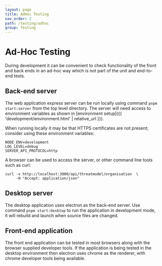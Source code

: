 ```yaml
---
layout: page
title: AdHoc Testing
nav_order: 2
path: /testing/adhoc
group: Testing
---
```


# Ad-Hoc Testing

During development it can be convenient to check functionality of the front and back ends
in an ad-hoc way which is not part of the unit and end-to-end tests. 

## Back-end server
The web application express server can be run locally using command `pnpm start:server` from the top level directory.
The server will need access to environment variables as shown in [environment setup]({{ 'development/environment.html' | relative_url }}).

When running locally it may be that HTTPS certificates are not present; consider using these environment variables:

```
NODE_ENV=development
LOG_LEVEL=debug
SERVER_API_PROTOCOL=http
```

A browser can be used to access the server, or other command line tools such as curl: 

```
curl -v http://localhost:3000/api/threatmodel/organisation  \
     -H "Accept: application/json"
```

## Desktop server
The desktop application uses electron as the back-end server.
Use command `pnpm start:desktop` to run the application in development mode,
it will rebuild and launch when source files are changed.

## Front-end application
The front end application can be tested in most browsers along with the browser supplied developer tools.
If the application is being tested in the desktop environment then electron uses
chrome as the renderer, with chrome developer tools being available.
